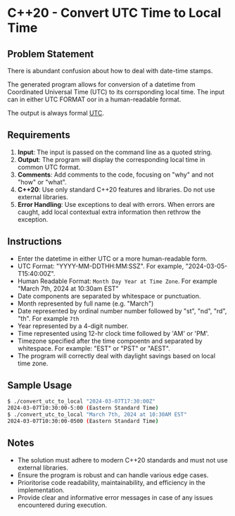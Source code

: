 # C++20 - Convert UTC Time to Local Time

## Problem Statement

There is abundant confusion about how to deal with date-time stamps.

The generated program allows for conversion of a datetime from Coordinated Universal Time (UTC) to its corrsponding local time. The input can in either UTC FORMAT oor in a human-readable format.

The output is always formal [UTC](https://en.wikipedia.org/wiki/Coordinated_Universal_Time).

## Requirements

1. **Input**: The input is passed on the command line as a quoted string.
1. **Output**: The program will display the corresponding local time in common UTC format.
1. **Comments**: Add comments to the code, focusing on "why" and not "how" or "what".
1. **C++20**: Use only standard C++20 features and libraries. Do not use external libraries.
1. **Error Handling**: Use exceptions to deal with errors. When errors are caught, add local contextual extra information then rethrow the exception.

## Instructions

* Enter the datetime in either UTC or a more human-readable form.
 * UTC Format: "YYYY-MM-DDTHH:MM:SSZ". For example, "2024-03-05-T15:40:00Z".
 * Human Readable Format: `Month Day Year at Time Zone`. For example "March 7th, 2024 at 10:30am EST"
  * Date components are separated by whitespace or punctuation.
  * Month represented by full name (e.g. "March")
  * Date represented by ordinal number number followed by "st", "nd", "rd", "th". For example `7th`
  * Year represented by a 4-digit number.
  * Time represented using 12-hr clock time followed by 'AM' or 'PM'.
  * Timezone specified after the time compoentn and separated by whitespace. For example: "EST" or "PST" or "AEST".
  * The program will correctly deal with daylight savings based on local time zone.

## Sample Usage

```bash
$ ./convert_utc_to_local "2024-03-07T17:30:00Z"
2024-03-07T10:30:00-5:00 (Eastern Standard Time)
$ ./convert_utc_to_local "March 7th, 2024 at 10:30AM EST"
2024-03-07T10:30:00-0500 (Eastern Standard Time)
```

## Notes

* The solution must adhere to modern C++20 standards and must not use external libraries.
* Ensure the program is robust and can handle various edge cases.
* Prioritorise code readability, maintainability, and efficiency in the implementation.
* Provide clear and informative error messages in case of any issues encountered during execution.

